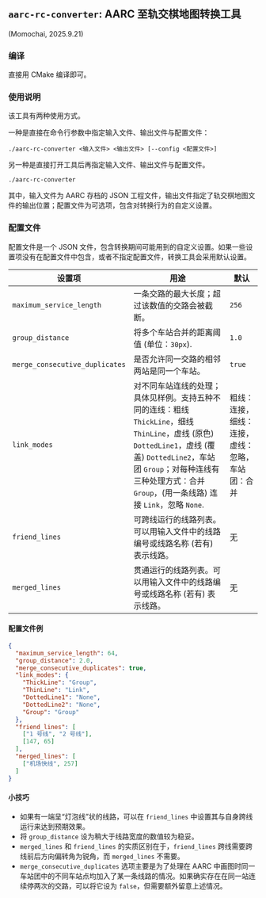 ## `aarc-rc-converter`: AARC 至轨交棋地图转换工具

(Momochai, 2025.9.21)

### 编译

直接用 CMake 编译即可。 

### 使用说明

该工具有两种使用方式。

一种是直接在命令行参数中指定输入文件、输出文件与配置文件：
```
./aarc-rc-converter <输入文件> <输出文件> [--config <配置文件>]
```
另一种是直接打开工具后再指定输入文件、输出文件与配置文件。
```
./aarc-rc-converter
```
其中，输入文件为 AARC 存档的 JSON 工程文件，输出文件指定了轨交棋地图文件的输出位置；配置文件为可选项，包含对转换行为的自定义设置。

### 配置文件

配置文件是一个 JSON 文件，包含转换期间可能用到的自定义设置。如果一些设置项没有在配置文件中包含，或者不指定配置文件，转换工具会采用默认设置。

|设置项|用途|默认|
|---|---|---|
|`maximum_service_length`|一条交路的最大长度；超过该数值的交路会被截断。|`256`|
|`group_distance`|将多个车站合并的距离阈值 (单位：`30px`).|`1.0`|
|`merge_consecutive_duplicates`|是否允许同一交路的相邻两站是同一个车站。|`true`|
|`link_modes`|对不同车站连线的处理；具体见样例。支持五种不同的连线：粗线 `ThickLine`，细线 `ThinLine`，虚线 (原色) `DottedLine1`，虚线 (覆盖) `DottedLine2`，车站团 `Group`；对每种连线有三种处理方式：合并 `Group`，(用一条线路) 连接 `Link`，忽略 `None`.| 粗线：连接，细线：连接，虚线：忽略，车站团：合并
|`friend_lines`|可跨线运行的线路列表。可以用输入文件中的线路编号或线路名称 (若有) 表示线路。|无|
|`merged_lines`|贯通运行的线路列表。可以用输入文件中的线路编号或线路名称 (若有) 表示线路。|无|

#### 配置文件例

```JSON
{
  "maximum_service_length": 64,
  "group_distance": 2.0,
  "merge_consecutive_duplicates": true,
  "link_modes": {
    "ThickLine": "Group",
    "ThinLine": "Link",
    "DottedLine1": "None",
    "DottedLine2": "None",
    "Group": "Group"
  },
  "friend_lines": [
    ["1 号线", "2 号线"],
    [147, 65]
  ],
  "merged_lines": [
    ["机场快线", 257]
  ]
}
```

#### 小技巧

- 如果有一端呈“灯泡线”状的线路，可以在 `friend_lines` 中设置其与自身跨线运行来达到预期效果。
- 将 `group_distance` 设为稍大于线路宽度的数值较为稳妥。
- `merged_lines` 和 `friend_lines` 的实质区别在于，`friend_lines` 跨线需要跨线前后方向偏转角为锐角，而 `merged_lines` 不需要。
- `merge_consecutive_duplicates` 选项主要是为了处理在 AARC 中画图时同一车站团中的不同车站点均加入了某一条线路的情况。如果确实存在在同一站连续停两次的交路，可以将它设为 `false`，但需要额外留意上述情况。
